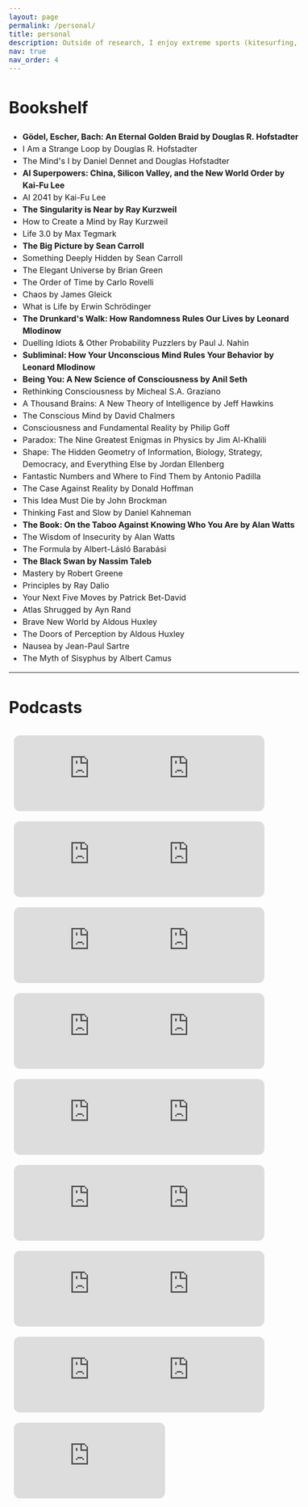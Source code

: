 ```yaml
---
layout: page
permalink: /personal/
title: personal
description: Outside of research, I enjoy extreme sports (kitesurfing, paragliding, snowboarding, skiing, currently learning speedriding (skiing with a paraglide)), ambient/classical/electronic music, meditation, & writing random stuff. Also, here are some recs for books & podcasts :)
nav: true
nav_order: 4
---
```


# Bookshelf
<head>
  <meta charset="UTF-8">
  <meta name="viewport" content="width=device-width, initial-scale=1.0">
  <style>
    body {
      font-size: 16px; /* Adjust the font size as needed */
      line-height: 1.5; /* Adjust the line height as needed */
    }
  </style>
  <title>Book List</title>
</head>
<body>

<ul>
  <li style="font-weight: bold;">Gödel, Escher, Bach: An Eternal Golden Braid by Douglas R. Hofstadter</li>
  <li>I Am a Strange Loop by Douglas R. Hofstadter</li>
  <li>The Mind's I by Daniel Dennet and Douglas Hofstadter</li> 
  <li style="font-weight: bold;">AI Superpowers: China, Silicon Valley, and the New World Order by Kai-Fu Lee</li>
  <li>AI 2041 by Kai-Fu Lee</li>
  <li style="font-weight: bold;">The Singularity is Near by Ray Kurzweil</li>
  <li>How to Create a Mind by Ray Kurzweil</li>
  <li>Life 3.0 by Max Tegmark</li>
  <li style="font-weight: bold;">The Big Picture by Sean Carroll</li>
  <li>Something Deeply Hidden by Sean Carroll</li>
  <li>The Elegant Universe by Brian Green</li>
  <li>The Order of Time by Carlo Rovelli</li>
  <li>Chaos by James Gleick</li>
  <li>What is Life by Erwin Schrödinger</li>
  <li style="font-weight: bold;">The Drunkard's Walk: How Randomness Rules Our Lives by Leonard Mlodinow</li>
  <li>Duelling Idiots & Other Probability Puzzlers by Paul J. Nahin</li>
  <li style="font-weight: bold;">Subliminal: How Your Unconscious Mind Rules Your Behavior by Leonard Mlodinow</li>
  <li style="font-weight: bold;">Being You: A New Science of Consciousness by Anil Seth</li>
  <li>Rethinking Consciousness by Micheal S.A. Graziano</li>
  <li>A Thousand Brains: A New Theory of Intelligence by Jeff Hawkins</li>
  <li>The Conscious Mind by David Chalmers</li>
  <li>Consciousness and Fundamental Reality by Philip Goff</li>
  <li>Paradox: The Nine Greatest Enigmas in Physics by Jim Al-Khalili</li>
  <li>Shape: The Hidden Geometry of Information, Biology, Strategy, Democracy, and Everything Else by Jordan Ellenberg</li>
  <li>Fantastic Numbers and Where to Find Them by Antonio Padilla</li>
  <li>The Case Against Reality by Donald Hoffman</li>
  <li>This Idea Must Die by John Brockman</li>
  <li>Thinking Fast and Slow by Daniel Kahneman</li>
  <li style="font-weight: bold;">The Book: On the Taboo Against Knowing Who You Are by Alan Watts</li>
  <li>The Wisdom of Insecurity by Alan Watts</li>
  <li>The Formula by Albert-Lásló Barabási</li>
  <li style="font-weight: bold;">The Black Swan by Nassim Taleb</li>
  <li>Mastery by Robert Greene</li>
  <li>Principles by Ray Dalio</li>
  <li>Your Next Five Moves by Patrick Bet-David</li>
  <li>Atlas Shrugged by Ayn Rand</li>
  <li>Brave New World by Aldous Huxley</li>
  <li>The Doors of Perception by Aldous Huxley</li>
  <li>Nausea by Jean-Paul Sartre</li>
  <li>The Myth of Sisyphus by Albert Camus</li>
</ul>

</body>

<hr>

# Podcasts

<head>
  <meta charset="UTF-8">
  <meta name="viewport" content="width=device-width, initial-scale=1.0">
  <style>
    .iframe-container {
      width: 30%; /* Adjust the width as needed */
      margin: 10px;
      display: inline-block;
      vertical-align: top;
      box-sizing: border-box;
    }

    .iframe-container iframe {
      width: 100%;
      height: 200px; /* Adjust the height as needed */
      border-radius: 12px;
    }
  </style>
</head>
<body>

<div class="iframe-container">
  <iframe style="border-radius:12px" src="https://open.spotify.com/embed/show/2MAi0BvDc6GTFvKFPXnkCL/video?utm_source=generator" frameborder="0" allowfullscreen="" allow="autoplay; clipboard-write; encrypted-media; fullscreen; picture-in-picture" loading="lazy"></iframe>
</div>

<div class="iframe-container">
  <iframe style="border-radius:12px" src="https://open.spotify.com/embed/show/02e6PZeIOdpmBGT9THuzwR?utm_source=generator" frameborder="0" allowfullscreen="" allow="autoplay; clipboard-write; encrypted-media; fullscreen; picture-in-picture" loading="lazy"></iframe>
</div>

<div class="iframe-container">
  <iframe style="border-radius:12px" src="https://open.spotify.com/embed/show/2UZj8c8Ap5oc2gh2rJxLLe?utm_source=generator" frameborder="0" allowfullscreen="" allow="autoplay; clipboard-write; encrypted-media; fullscreen; picture-in-picture" loading="lazy"></iframe>
</div>

<div class="iframe-container">
  <iframe style="border-radius:12px" src="https://open.spotify.com/embed/show/5bC65RDvs3oxnLyqqvkUYX?utm_source=generator" frameborder="0" allowfullscreen="" allow="autoplay; clipboard-write; encrypted-media; fullscreen; picture-in-picture" loading="lazy"></iframe>
</div>

<div class="iframe-container">
  <iframe style="border-radius:12px" src="https://open.spotify.com/embed/show/2IqXAVFR4e0Bmyjsdc8QzF/video?utm_source=generator" frameborder="0" allowfullscreen="" allow="autoplay; clipboard-write; encrypted-media; fullscreen; picture-in-picture" loading="lazy"></iframe>
</div>

<div class="iframe-container">
  <iframe style="border-radius:12px" src="https://open.spotify.com/embed/show/622lvLwp8CVu6dvCsYAJhN?utm_source=generator" frameborder="0" allowfullscreen="" allow="autoplay; clipboard-write; encrypted-media; fullscreen; picture-in-picture" loading="lazy"></iframe>
</div>

<div class="iframe-container">
  <iframe style="border-radius:12px" src="https://open.spotify.com/embed/show/3mliji9352UAk3XnWElnDV?utm_source=generator" frameborder="0" allowfullscreen="" allow="autoplay; clipboard-write; encrypted-media; fullscreen; picture-in-picture" loading="lazy"></iframe>
</div>

<div class="iframe-container">
  <iframe style="border-radius:12px" src="https://open.spotify.com/embed/show/1LaCr5TFAgYPK5qHjP3XDp?utm_source=generator" frameborder="0" allowfullscreen="" allow="autoplay; clipboard-write; encrypted-media; fullscreen; picture-in-picture" loading="lazy"></iframe>
</div>

<div class="iframe-container">
  <iframe style="border-radius:12px" src="https://open.spotify.com/embed/show/20Gf4IAauFrfj7RBkjcWxh?utm_source=generator" frameborder="0" allowfullscreen="" allow="autoplay; clipboard-write; encrypted-media; fullscreen; picture-in-picture" loading="lazy"></iframe>
</div>

<div class="iframe-container">
  <iframe style="border-radius:12px" src="https://open.spotify.com/embed/show/79CkJF3UJTHFV8Dse3Oy0P?utm_source=generator" frameborder="0" allowfullscreen="" allow="autoplay; clipboard-write; encrypted-media; fullscreen; picture-in-picture" loading="lazy"></iframe>
</div>

<div class="iframe-container">
  <iframe style="border-radius:12px" src="https://open.spotify.com/embed/show/6z4NLXyHPga1UmSJsPK7G1?utm_source=generator" frameborder="0" allowfullscreen="" allow="autoplay; clipboard-write; encrypted-media; fullscreen; picture-in-picture" loading="lazy"></iframe>
</div>

<div class="iframe-container">
  <iframe style="border-radius:12px" src="https://open.spotify.com/embed/show/4Sacw5UzY7utm6coTEHS0h?utm_source=generator" frameborder="0" allowfullscreen="" allow="autoplay; clipboard-write; encrypted-media; fullscreen; picture-in-picture" loading="lazy"></iframe>
</div>

<div class="iframe-container">
  <iframe style="border-radius:12px" src="https://open.spotify.com/embed/show/1hikWa5LWDQJwXtz5LoeVn?utm_source=generator" frameborder="0" allowfullscreen="" allow="autoplay; clipboard-write; encrypted-media; fullscreen; picture-in-picture" loading="lazy"></iframe>
</div>

<div class="iframe-container">
  <iframe style="border-radius:12px" src="https://open.spotify.com/embed/show/4POIiQQjnQOuz0AqnLk3KZ?utm_source=generator" frameborder="0" allowfullscreen="" allow="autoplay; clipboard-write; encrypted-media; fullscreen; picture-in-picture" loading="lazy"></iframe>
</div>

<div class="iframe-container">
  <iframe style="border-radius:12px" src="https://open.spotify.com/embed/show/5rgumWEx4FsqIY8e1wJNAk?utm_source=generator" frameborder="0" allowfullscreen="" allow="autoplay; clipboard-write; encrypted-media; fullscreen; picture-in-picture" loading="lazy"></iframe>
</div>

<div class="iframe-container">
  <iframe style="border-radius:12px" src="https://open.spotify.com/embed/show/4sOVMPFJmCROADLMDdDwjs?utm_source=generator" frameborder="0" allowfullscreen="" allow="autoplay; clipboard-write; encrypted-media; fullscreen; picture-in-picture" loading="lazy"></iframe>
</div>

<div class="iframe-container">
  <iframe style="border-radius:12px" src="https://open.spotify.com/embed/show/2nIvarXvvZcp1cePx69x9N?utm_source=generator" frameborder="0" allowfullscreen="" allow="autoplay; clipboard-write; encrypted-media; fullscreen; picture-in-picture" loading="lazy"></iframe>
</div>

</body>



